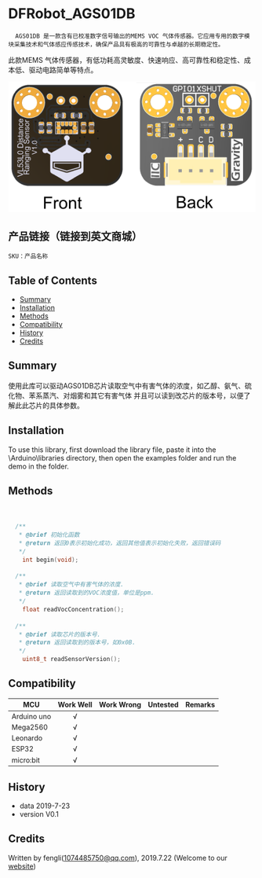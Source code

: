 # DFRobot_AGS01DB
      AGS01DB 是一款含有已校准数字信号输出的MEMS VOC 气体传感器。它应用专用的数字模块采集技术和气体感应传感技术，确保产品具有极高的可靠性与卓越的长期稳定性。
 此款MEMS 气体传感器，有低功耗高灵敏度、快速响应、高可靠性和稳定性、成本低、驱动电路简单等特点。

 
![正反面svg效果图](https://github.com/ouki-wang/DFRobot_Sensor/raw/master/resources/images/SEN0245svg1.png)


## 产品链接（链接到英文商城）
    SKU：产品名称
   
## Table of Contents

* [Summary](#summary)
* [Installation](#installation)
* [Methods](#methods)
* [Compatibility](#compatibility)
* [History](#history)
* [Credits](#credits)

## Summary

  使用此库可以驱动AGS01DB芯片读取空气中有害气体的浓度，如乙醇、氨气、硫化物、苯系蒸汽、对烟雾和其它有害气体
并且可以读到改芯片的版本号，以便了解此此芯片的具体参数。

## Installation

To use this library, first download the library file, paste it into the \Arduino\libraries directory, then open the examples folder and run the demo in the folder.

## Methods

```C++

    
  /**
   * @brief 初始化函数
   * @return 返回0表示初始化成功，返回其他值表示初始化失败，返回错误码
   */
    int begin(void);
    
  /**
   * @brief 读取空气中有害气体的浓度.
   * @return 返回读取到的VOC浓度值，单位是ppm.
   */
    float readVocConcentration();
    
  /**
   * @brief 读取芯片的版本号.
   * @return 返回读取到的版本号，如0x0B.
   */
    uint8_t readSensorVersion();
```

## Compatibility

MCU                | Work Well    | Work Wrong   | Untested    | Remarks
------------------ | :----------: | :----------: | :---------: | -----
Arduino uno        |      √       |              |             | 
Mega2560        |      √       |              |             | 
Leonardo        |      √       |              |             | 
ESP32        |      √       |              |             | 
micro:bit        |      √       |              |             | 


## History

- data 2019-7-23
- version V0.1


## Credits

Written by fengli(1074485750@qq.com), 2019.7.22 (Welcome to our [website](https://www.dfrobot.com/))





